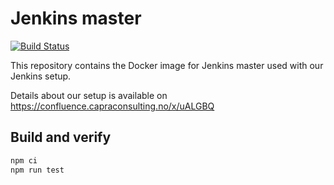 # Jenkins master

[![Build Status](https://jenkins.capra.tv/buildStatus/icon?job=buildtools/jenkins-master/master)](https://jenkins.capra.tv/job/buildtools/job/jenkins-master/job/master/)

This repository contains the Docker image for Jenkins master used with
our Jenkins setup.

Details about our setup is available on https://confluence.capraconsulting.no/x/uALGBQ

## Build and verify

```bash
npm ci
npm run test
```
